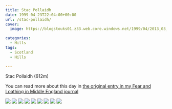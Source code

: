 ```yaml
---
title: Stac Pollaidh
date: 1999-04-23T22:04:00+00:00
url: /stac-pollaidh/
cover: 
  image: https://blogstouks01.z33.web.core.windows.net/1999/04/2013_03_04_22_26_04.jpg

categories:
  - Hills
tags:
  - Scotland
  - Hills

---
```


Stac Pollaidh (612m)

You can read more about this day in [the original entry in my Fear and Loathing in Middle England journal](https://falime.iannelson.uk/docs/journal/1999-04/19990423/)

![](https://blogstouks01.z33.web.core.windows.net/2023/08/2013_03_04_22_25_54.jpg)
![](https://blogstouks01.z33.web.core.windows.net/2023/08/2013_03_04_22_26_10.jpg)
![](https://blogstouks01.z33.web.core.windows.net/2023/08/2013_03_04_22_25_56.jpg)
![](https://blogstouks01.z33.web.core.windows.net/2023/08/2013_03_04_22_25_59.jpg)
![](https://blogstouks01.z33.web.core.windows.net/2023/08/2013_03_04_22_26_01.jpg)
![](https://blogstouks01.z33.web.core.windows.net/2023/08/2013_03_04_22_26_03.jpg)
![](https://blogstouks01.z33.web.core.windows.net/1999/04/2013_03_04_22_26_04-1.jpg)
![](https://blogstouks01.z33.web.core.windows.net/2023/08/2013_03_04_22_26_06.jpg)
![](https://blogstouks01.z33.web.core.windows.net/2023/08/2013_03_04_22_26_08.jpg)